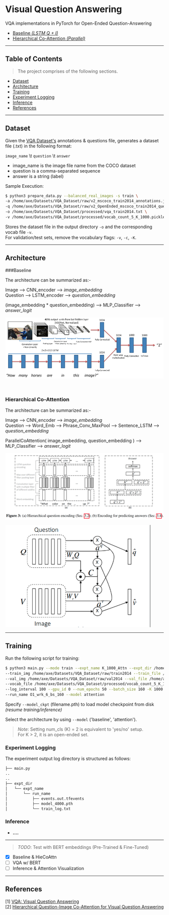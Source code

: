 # Visual Question Answering
VQA implementations in PyTorch for Open-Ended Question-Answering
- [Baseline <i>(LSTM Q + I)</i>](#references)
- [Hierarchical Co-Attention <i>(Parallel)</i>](#references)


---
## Table of Contents

> The project comprises of the following sections.
- [Dataset](#dataset)
- [Architecture](#architecture)
- [Training](#training)
- [Experiment Logging](#experiment-logging)
- [Inference](#inference)
- [References](#references)

---

## Dataset

Given the <a href="https://visualqa.org/download.html">VQA Dataset's</a> 
annotations & questions file, generates a dataset file (.txt) in the following format:

`image_name` \t `question` \t `answer`

- image_name is the image file name from the COCO dataset <br>
- question is a comma-separated sequence <br>
- answer is a string (label) <br>

Sample Execution:

```bash
$ python3 prepare_data.py --balanced_real_images -s train \
-a /home/axe/Datasets/VQA_Dataset/raw/v2_mscoco_train2014_annotations.json \
-q /home/axe/Datasets/VQA_Dataset/raw/v2_OpenEnded_mscoco_train2014_questions.json \
-o /home/axe/Datasets/VQA_Dataset/processed/vqa_train2014.txt \
-v /home/axe/Datasets/VQA_Dataset/processed/vocab_count_5_K_1000.pickle -c 5 -K 1000  # vocab flags (for training set)
```

Stores the dataset file in the output directory `-o` and the corresponding vocab file `-v`. <br>
For validation/test sets, remove the vocabulary flags: `-v`, `-c`, `-K`.


---
## Architecture


###Baseline


The architecture can be summarized as:-

Image --> CNN_encoder --> <i>image_embedding</i> <br>
Question --> LSTM_encoder --> <i>question_embedding</i> <br>

(image_embedding * question_embedding) --> MLP_Classifier --> <i>answer_logit</i>

![Baseline](assets/vqa_baseline_architecture.png?raw=true "Baseline Architecture")

<br>



### Hierarchical Co-Attention

The architecture can be summarized as:-

Image --> CNN_encoder --> <i>image_embedding</i> <br>
Question --> Word_Emb --> Phrase_Conv_MaxPool --> Sentence_LSTM --> <i>question_embedding</i> <br>

ParallelCoAttention( image_embedding, question_embedding ) --> MLP_Classifier --> <i>answer_logit</i> 

![HieCoAttn](assets/hiecoattn.png?raw=true "HieCoAttn Architecture")

![Parallel](assets/parallel_attn.png?raw=true "HieCoAttn Architecture")


---

## Training

Run the following script for training:

```bash
$ python3 main.py --mode train --expt_name K_1000_Attn --expt_dir /home/axe/Projects/VQA_baseline/results_log \
--train_img /home/axe/Datasets/VQA_Dataset/raw/train2014 --train_file /home/axe/Datasets/VQA_Dataset/processed/vqa_train2014.txt \
--val_img /home/axe/Datasets/VQA_Dataset/raw/val2014 --val_file /home/axe/Datasets/VQA_Dataset/processed/vqa_val2014.txt\
--vocab_file /home/axe/Datasets/VQA_Dataset/processed/vocab_count_5_K_1000.pickle --save_interval 1000 \
--log_interval 100 --gpu_id 0 --num_epochs 50 --batch_size 160 -K 1000 -lr 1e-4 --opt_lvl 1 --num_workers 6 \
--run_name O1_wrk_6_bs_160 --model attention

```
Specify `--model_ckpt` (filename.pth) to load model checkpoint from disk <i>(resume training/inference)</i> <br>

Select the architecture by using `--model` ('baseline', 'attention'). <br>

> *Note*: Setting num_cls (K) = 2 is equivalent to 'yes/no' setup. <br>
          For K > 2, it is an open-ended set.

### Experiment Logging

The experiment output log directory is structured as follows:

```
├── main.py
..
..
├── expt_dir
│   └── expt_name
│       └── run_name
│           ├── events.out.tfevents
│           ├── model_4000.pth
│           └── train_log.txt

```



### Inference 

- **....**


---


> *TODO*: Test with BERT embeddings (Pre-Trained & Fine-Tuned)


- [x] Baseline & HieCoAttn
- [ ] VQA w/ BERT
- [ ] Inference & Attention Visualization

---

## References
[1]  [VQA: Visual Question Answering](https://arxiv.org/pdf/1505.00468) <br>
[2]  [Hierarchical Question-Image Co-Attention for Visual Question Answering](https://arxiv.org/pdf/1606.00061)
